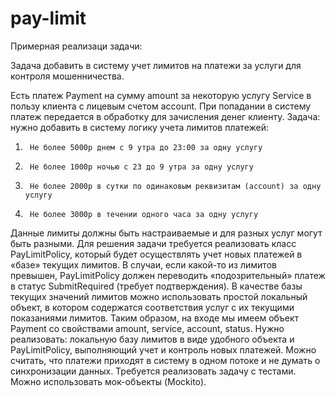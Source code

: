 # pay-limit
Примерная реализаци задачи:

Задача добавить в систему учет лимитов на платежи за услуги для контроля мошенничества.

 
Есть платеж Payment на сумму amount за некоторую услугу Service в пользу клиента с лицевым счетом account. При попадании в систему платеж передается в обработку для зачисления денег клиенту.
Задача: нужно добавить в систему логику учета лимитов платежей:
1)      Не более 5000р днем с 9 утра до 23:00 за одну услугу

2)      Не более 1000р ночью с 23 до 9 утра за одну услугу

3)      Не более 2000р в сутки по одинаковым реквизитам (account) за одну услугу

4)      Не более 3000р в течении одного часа за одну услугу

Данные лимиты должны быть настраиваемые и для разных услуг могут быть разными.
Для решения задачи требуется реализовать класс PayLimitPolicy, который будет осуществлять учет новых платежей в «базе» текущих лимитов. В случаи, если какой-то из лимитов превышен, PayLimitPolicy должен переводить «подозрительный» платеж в статус SubmitRequired (требует подтверждения).
В качестве базы текущих значений лимитов можно использовать простой локальный объект, в котором содержатся соответствия услуг с их текущими показаниями лимитов.
Таким образом, на входе мы имеем объект Payment со свойствами amount, service, account, status.
Нужно реализовать: локальную базу лимитов в виде удобного объекта и PayLimitPolicy, выполняющий учет и контроль новых платежей.
Можно считать, что платежи приходят в систему в одном потоке и не думать о синхронизации данных.
Требуется  реализовать задачу с тестами. Можно использовать мок-объекты (Mockito).
